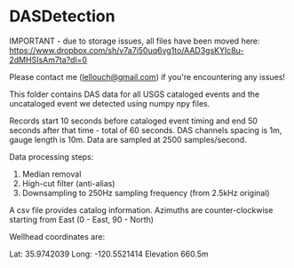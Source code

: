 # DASDetection

IMPORTANT - due to storage issues, all files have been moved here:
https://www.dropbox.com/sh/v7a7i50uq6vg1to/AAD3gsKYlc8u-2dMHSIsAm7ta?dl=0

Please contact me (lellouch@gmail.com) if you're encountering any issues!

This folder contains DAS data for all USGS cataloged events and the uncataloged event we detected using numpy npy files.

Records start 10 seconds before cataloged event timing and end 50 seconds after that time - total of 60 seconds. 
DAS channels spacing is 1m, gauge length is 10m.
Data are sampled at 2500 samples/second.

Data processing steps:
1) Median removal
2) High-cut filter (anti-alias)
3) Downsampling to 250Hz sampling frequency (from 2.5kHz original)

A csv file provides catalog information. Azimuths are counter-clockwise starting from East (0 - East, 90 - North)

Wellhead coordinates are:

Lat: 35.9742039
Long: -120.5521414
Elevation 660.5m
